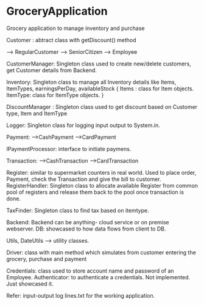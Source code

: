 # GroceryApplication
 Grocery application to manage inventory and purchase
 
 Customer : abtract class with getDiscount() method
 
  --> RegularCustomer
  --> SeniorCitizen
  --> Employee
  
CustomerManager: Singleton class used to create new/delete customers, get Customer details from Backend.

Inventory: Singleton class to manage all Inventory details like Items, ItemTypes, earningsPerDay, availableStock
{
	Items : class for Item objects. 
	ItemType: class for ItemType objects.
}

DiscountManager : Singleton class used to get discount based on Customer type, Item and ItemType

Logger: Singleton class for logging input output to System.in. 

Payment: 
-->CashPayment
-->CardPayment

IPaymentProcessor: interface to initiate paymens. 

Transaction: 
-->CashTransaction
-->CardTransaction

Register: similar to supermarket counters in real world. Used to place order, Payment, check the Transaction and give the bill to customer. 
RegisterHandler: Singleton class to allocate available Register from common pool of registers and release them back to the pool once transaction is done. 

TaxFinder: Singleton class to find tax based on itemtype. 

Backend: Backend can be anything- cloud service or on premise webserver. 
DB: showcased to how data flows from client to DB. 

Utils, DateUtils --> utility classes.

Driver: class with main method which simulates from customer entering the grocery, purchase and payment

Credentials: class used to store account name and password of an Employee.
Authenticator: to authenticate a credentials. Not implemented. Just showcased it. 

 Refer: input-output log lines.txt for the working application.